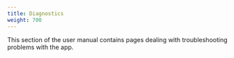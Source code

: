 ```yaml
---
title: Diagnostics
weight: 700
---
```


This section of the user manual contains pages dealing with troubleshooting problems with the app.